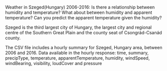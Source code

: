 Weather in Szeged(Hungary) 2006-2016: 
Is there a relationship between humidity and temperature? What about between humidity and apparent temperature? 
Can you predict the apparent temperature given the humidity?

Szeged is the third largest city of Hungary, the largest city and regional centre of the Southern Great Plain and the county seat of Csongrád-Csanád county.

The CSV file includes a hourly summary for Szeged, Hungary area, between 2006 and 2016.
Data available in the hourly response:
time, 
summary,
precipType,
temperature,
apparentTemperature,
humidity,
windSpeed,
windBearing,
visibility,
loudCover and 
pressure



